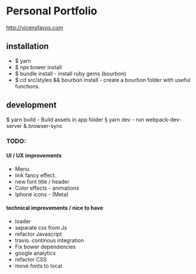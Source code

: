 # Personal Portfolio

http://vicensfayos.com

## installation

* $ yarn
* $ npx bower install
* $ bundle install - install ruby gems (bourbon)
* $ cd src/styles && bourbon install - create a bourbon folder with useful functions.

## development

$ yarn build - Build assets in app folder
§ yarn dev - run webpack-dev-server & browser-sync

### TODO:

#### UI / UX improvements

* Menu
* link fancy effect.
* new font title / header
* Color effects - animations
* Iphone icons - (Meta)

#### technical improvements / nice to have

* loader
* separate css from Js
* refactor Javascript
* travis. continous integration
* Fix bower dependencies
* google analytics
* refactor CSS
* move fonts to local
